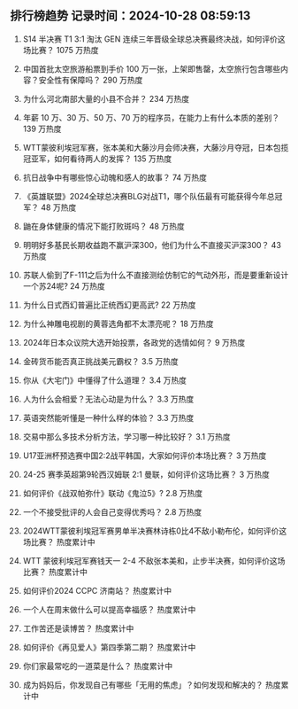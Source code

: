 
## 排行榜趋势 记录时间：2024-10-28 08:59:13
  
  1. S14 半决赛 T1 3:1 淘汰 GEN 连续三年晋级全球总决赛最终决战，如何评价这场比赛？ 1075 万热度
    
  2. 中国首批太空旅游船票到手价 100 万一张，上架即售罄，太空旅行包含哪些内容？安全性有保障吗？ 290 万热度
    
  3. 为什么河北南部大量的小县不合并？ 234 万热度
    
  4. 年薪 10 万、30 万、50 万、70 万的程序员，在能力上有什么本质的差别？ 139 万热度
    
  5. WTT蒙彼利埃冠军赛，张本美和大藤沙月会师决赛，大藤沙月夺冠，日本包揽冠亚军，如何看待两人的发挥？ 135 万热度
    
  6. 抗日战争中有哪些惊心动魄和感人的故事？ 74 万热度
    
  7. 《英雄联盟》2024全球总决赛BLG对战T1，哪个队伍最有可能获得今年总冠军？ 48 万热度
    
  8. 鼬在身体健康的情况下能打败斑吗？ 48 万热度
    
  9. 明明好多基民长期收益跑不赢沪深300，他们为什么不直接买沪深300？ 43 万热度
    
  10. 苏联人偷到了F-111之后为什么不直接测绘仿制它的气动外形，而是要重新设计一个苏24呢? 24 万热度
    
  11. 为什么日式西幻普遍比正统西幻更高武? 22 万热度
    
  12. 为什么神雕电视剧的黄蓉选角都不太漂亮呢？ 18 万热度
    
  13. 2024年日本众议院大选开始投票，各政党的选情如何？ 9 万热度
    
  14. 金砖货币能否真正挑战美元霸权？ 3.5 万热度
    
  15. 你从《大宅门》中懂得了什么道理？ 3.4 万热度
    
  16. 人为什么会相爱？无法心动是为什么？ 3.3 万热度
    
  17. 英语突然能听懂是一种什么样的体验？ 3.3 万热度
    
  18. 交易中那么多技术分析方法，学习哪一种比较好？ 3.1 万热度
    
  19. U17亚洲杯预选赛中国2:2战平韩国，大家如何评价本场比赛？ 3 万热度
    
  20. 24-25 赛季英超第9轮西汉姆联 2:1 曼联，如何评价这场比赛？ 3 万热度
    
  21. 如何评价《战双帕弥什》联动《鬼泣5》? 2.8 万热度
    
  22. 一个不接受批评的人会自己变得优秀吗？ 2.8 万热度
    
  23. 2024WTT蒙彼利埃冠军赛男单半决赛林诗栋0比4不敌小勒布伦，如何评价这场比赛？ 热度累计中
    
  24. WTT 蒙彼利埃冠军赛钱天一 2-4 不敌张本美和，止步半决赛，如何评价这场比赛？ 热度累计中
    
  25. 如何评价2024 CCPC 济南站？ 热度累计中
    
  26. 一个人在周末做什么可以提高幸福感？ 热度累计中
    
  27. 工作苦还是读博苦？ 热度累计中
    
  28. 如何评价《再见爱人》第四季第二期？ 热度累计中
    
  29. 你们家最常吃的一道菜是什么？ 热度累计中
    
  30. 成为妈妈后，你发现自己有哪些「无用的焦虑」？如何发现和解决的？ 热度累计中
    